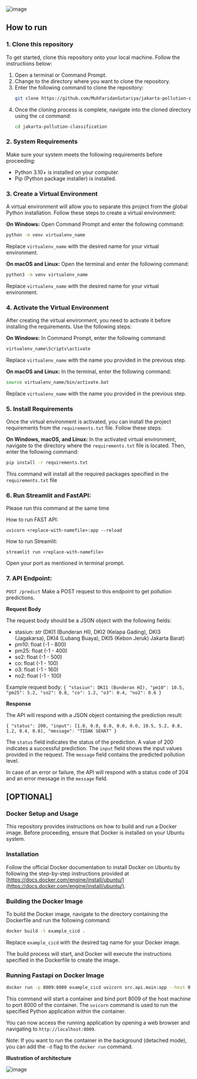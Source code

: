 ![image](https://github.com/MuhFaridanSutariya/jakarta-pollution-classification/assets/88027268/9ec31df5-5efb-4436-b08b-7972b67dc5af)

## How to run

### 1. Clone this repository
To get started, clone this repository onto your local machine. Follow the instructions below:

1. Open a terminal or Command Prompt.
2. Change to the directory where you want to clone the repository.
3. Enter the following command to clone the repository:
   ```bash
   git clone https://github.com/MuhFaridanSutariya/jakarta-pollution-classification.git
   ```
4. Once the cloning process is complete, navigate into the cloned directory using the `cd` command:
   ```bash
   cd jakarta-pollution-classification
   ```

### 2. System Requirements
Make sure your system meets the following requirements before proceeding:
- Python 3.10+ is installed on your computer.
- Pip (Python package installer) is installed.

### 3. Create a Virtual Environment
A virtual environment will allow you to separate this project from the global Python installation. Follow these steps to create a virtual environment:

**On Windows:**
Open Command Prompt and enter the following command:
```bash
python -m venv virtualenv_name
```
Replace `virtualenv_name` with the desired name for your virtual environment.

**On macOS and Linux:**
Open the terminal and enter the following command:
```bash
python3 -m venv virtualenv_name
```
Replace `virtualenv_name` with the desired name for your virtual environment.

### 4. Activate the Virtual Environment
After creating the virtual environment, you need to activate it before installing the requirements. Use the following steps:

**On Windows:**
In Command Prompt, enter the following command:
```bash
virtualenv_name\Scripts\activate
```
Replace `virtualenv_name` with the name you provided in the previous step.

**On macOS and Linux:**
In the terminal, enter the following command:
```bash
source virtualenv_name/bin/activate.bat
```
Replace `virtualenv_name` with the name you provided in the previous step.

### 5. Install Requirements
Once the virtual environment is activated, you can install the project requirements from the `requirements.txt` file. Follow these steps:

**On Windows, macOS, and Linux:**
In the activated virtual environment, navigate to the directory where the `requirements.txt` file is located. Then, enter the following command:
```bash
pip install -r requirements.txt
```
This command will install all the required packages specified in the `requirements.txt` file

### 6. Run Streamlit and FastAPI:

Please run this command at the same time

How to run FAST API:

``uvicorn <replace-with-namefile>:app --reload``

How to run Streamlit:

``streamlit run <replace-with-namefile>``

Open your port as mentioned in terminal prompt.

### 7. API Endpoint:

`POST /predict`
Make a POST request to this endpoint to get pollution predictions.

<b>Request Body</b>

The request body should be a JSON object with the following fields:

- stasiun: str (DKI1 (Bunderan HI), DKI2 (Kelapa Gading), DKI3 (Jagakarsa), DKI4 (Lubang Buaya), DKI5 (Kebon Jeruk) Jakarta Barat)
- pm10: float (-1 - 800)
- pm25: float (-1 - 400)
- so2: float (-1 - 500)
- co: float (-1 - 100)
- o3: float (-1 - 160)
- no2: float (-1 - 100)

Example request body:
`
{
    "stasiun": DKI1 (Bunderan HI),
    "pm10": 10.5,
    "pm25": 5.2,
    "so2": 0.8,
    "co": 1.2,
    "o3": 0.4,
    "no2": 0.6
}
`

<b>Response</b>

The API will respond with a JSON object containing the prediction result:

`
{
    "status": 200,
    "input": [1.0, 0.0, 0.0, 0.0, 0.0, 10.5, 5.2, 0.8, 1.2, 0.4, 0.6],
    "message": "TIDAK SEHAT"
}
`

The `status` field indicates the status of the prediction. A value of 200 indicates a successful prediction. The `input` field shows the input values provided in the request. The `message` field contains the predicted pollution level.

In case of an error or failure, the API will respond with a status code of 204 and an error message in the `message` field.

## [OPTIONAL]
### Docker Setup and Usage

This repository provides instructions on how to build and run a Docker image. Before proceeding, ensure that Docker is installed on your Ubuntu system.

### Installation

Follow the official Docker documentation to install Docker on Ubuntu by following the step-by-step instructions provided at [https://docs.docker.com/engine/install/ubuntu/](https://docs.docker.com/engine/install/ubuntu/).

### Building the Docker Image

To build the Docker image, navigate to the directory containing the Dockerfile and run the following command:

```bash
docker build -t example_cicd .
```
Replace `example_cicd` with the desired tag name for your Docker image.

The build process will start, and Docker will execute the instructions specified in the Dockerfile to create the image.

### Running Fastapi on Docker Image
```bash
docker run -p 8009:8000 example_cicd uvicorn src.api.main:app --host 0.0.0.0
```

This command will start a container and bind port 8009 of the host machine to port 8000 of the container. The `uvicorn` command is used to run the specified Python application within the container.

You can now access the running application by opening a web browser and navigating to `http://localhost:8009`.

Note: If you want to run the container in the background (detached mode), you can add the `-d` flag to the `docker run` command.

<b>Illustration of architecture</b>


![image](https://github.com/MuhFaridanSutariya/Learn-MLProcess/assets/88027268/281fc45d-095b-49ad-bfe0-cbd74d50acc4)






